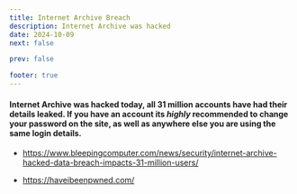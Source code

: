 ```yaml
---
title: Internet Archive Breach
description: Internet Archive was hacked
date: 2024-10-09
next: false

prev: false

footer: true
---
```


<Post authors="nbats" />

#### Internet Archive was hacked today, all 31 million accounts have had their details leaked. If you have an account its *highly* recommended to change your password on the site, as well as anywhere else you are using the same login details.

* https://www.bleepingcomputer.com/news/security/internet-archive-hacked-data-breach-impacts-31-million-users/

* https://haveibeenpwned.com/